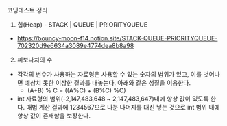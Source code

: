 코딩테스트 정리

1. 힙(Heap) - STACK | QUEUE | PRIORITYQUEUE
- https://bouncy-moon-f14.notion.site/STACK-QUEUE-PRIORITYQUEUE-702320d9e6634a3089e4774dea8b8a98

2. 피보나치의 수 
- 각각의 변수가 사용하는 자료형은 사용할 수 있는 숫자의 범위가 있고, 이를 벗어나면 예상치 못한 이상한 결과를 내놓는다. 아래와 같은 성질을 이용한다. 
  - (A+B) % C = ((A%C) + (B%C) %C)
- int 자료형의 범위(-2,147,483,648 ~ 2,147,483,647)내에 항상 값이 있도록 한다. 매법 계산 결과에 1234567으로 나눈 나머지를 대신 넣는 것으로 int 범위 내에 항상 값이 존재함을 보장한다. 
